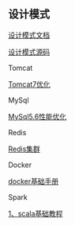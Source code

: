 ## 设计模式

[设计模式文档](https://github.com/pengchengming/Notes/blob/master/DesignPattern/%E8%AE%BE%E8%AE%A1%E6%A8%A1%E5%BC%8F.md)

[设计模式源码](https://github.com/pengchengming/Notes/tree/master/DesignPattern/src/com/pcm)

Tomcat

[Tomcat7优化](https://github.com/pengchengming/Notes/blob/master/redis/Redis%E9%9B%86%E7%BE%A4.md)

MySql

[MySql5.6性能优化](https://github.com/pengchengming/Notes/blob/master/mysql/MySql5.6%E6%80%A7%E8%83%BD%E4%BC%98%E5%8C%96.md)

Redis

[Redis集群](https://github.com/pengchengming/Notes/blob/master/redis/Redis%E9%9B%86%E7%BE%A4.md)

Docker

[docker基础手册](https://github.com/pengchengming/Notes/blob/master/docker/docker%E5%9F%BA%E7%A1%80%E6%89%8B%E5%86%8C.md)

Spark

[1、scala基础教程](https://blog.csdn.net/nihao_pcm/article/details/86715026)
